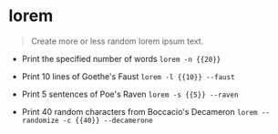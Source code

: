 # lorem
> Create more or less random lorem ipsum text.

- Print the specified number of words
`lorem -n {{20}}`

- Print 10 lines of Goethe's Faust
`lorem -l {{10}} --faust`

- Print 5 sentences of Poe's Raven
`lorem -s {{5}} --raven`

- Print 40 random characters from Boccacio's Decameron
`lorem --randomize -c {{40}} --decamerone`
